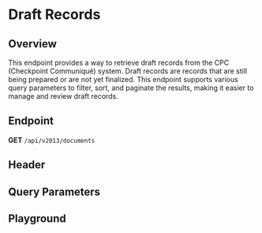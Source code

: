<script setup>
import SwaggerUI from "@/swagger/view/SwaggerUI.vue"
import cpcJson from "@/swagger/json/cpc/list.json";
import baseJson from "@/swagger/json/records/list.json";

function mergeJson(base, specific) {
  const merged = JSON.parse(JSON.stringify(base));
  merged.paths["/documents"].get.parameters[0].schema.example = specific.example;
  return merged;
}

const swaggerSpecs = [
  { json: mergeJson(baseJson, cpcJson), protected: true },
];

</script>

# Draft Records

## Overview
This endpoint provides a way to retrieve draft records from the CPC (Checkpoint Communiqué) system. Draft records are records that are still being prepared or are not yet finalized. This endpoint supports various query parameters to filter, sort, and paginate the results, making it easier to manage and review draft records.


## Endpoint
**GET** `/api/v2013/documents`

## Header
<!--@include: @/../components/common/header/authorization-realm.md-->

## Query Parameters
<!--@include: @/../components/common/query/collection-filter-orderby-top-skip.md-->

## Playground

<SwaggerUI :swaggerSpecs="swaggerSpecs" />
